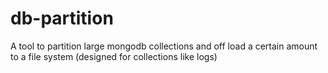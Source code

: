 db-partition
============

A tool to partition large mongodb collections and off load a certain amount to a file system (designed for collections like logs)